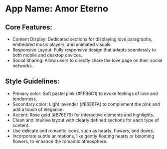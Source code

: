 # **App Name**: Amor Eterno

## Core Features:

- Content Display: Dedicated sections for displaying love paragraphs, embedded music players, and animated visuals.
- Responsive Layout: Fully responsive design that adapts seamlessly to both mobile and desktop devices.
- Social Sharing: Allow users to directly share the love page on their social networks.

## Style Guidelines:

- Primary color: Soft pastel pink (#FFB6C1) to evoke feelings of love and tenderness.
- Secondary color: Light lavender (#E6E6FA) to complement the pink and add a touch of elegance.
- Accent: Rose gold (#B76E79) for interactive elements and highlights.
- Clean and intuitive layout with clearly defined sections for each type of content.
- Use delicate and romantic icons, such as hearts, flowers, and doves.
- Incorporate subtle animations, like gently floating hearts or blooming flowers, to enhance the romantic atmosphere.